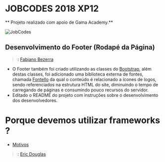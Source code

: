 # JOBCODES 2018 XP12

** Projeto realizado com apoio de Gama Academy.**

![JobCodes](https://goo.gl/Cw6jyo)

## Desenvolvimento do Footer (Rodapé da Página)
> **:** [Fabiano Bezerra](http://github.com/fabianobezerra)

- O Footer também foi criado utilizando as classes do [Bootstrap](https://goo.gl/MRp17M), além destas classes, foi adicionado uma biblioteca
externa de fontes, chamada [Fontello](https://goo.gl/pmGz9b) da qual o conteúdo é relacionado a ícones de logos, sendo referenciados na estrutura HTML do site, diminuindo o tempo de carregando de páginas e consumindo pouco recursos do servidor.
- Editado o README do projeto com instruções sobre o desenvolvimento dos desenvolvedores.

# Porque devemos utilizar frameworks ?
- [Motivos](https://goo.gl/MRp17M)

> **:** [Eric Douglas](https://github.com/ericdouglas)
